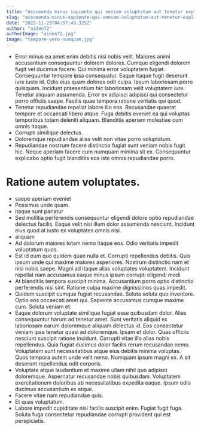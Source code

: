 ```yaml
---
title: "Assumenda minus sapiente qui veniam voluptatum aut tenetur explicabo velit."
slug: "assumenda-minus-sapiente-qui-veniam-voluptatum-aut-tenetur-explicabo-velit"
date: "2022-11-23T04:57:49.325Z"
author: "aiden72"
authorImage: "aiden72.jpg"
image: "tempore-vero-numquam.jpg"
---
```

- Error minus ea amet enim debitis nisi nobis velit. Maiores animi accusantium consequuntur dolorem dolores. Cumque eligendi dolorem fugit vel ducimus facere. Qui minima error voluptatem fugiat. Consequuntur tempore ipsa consequatur. Eaque itaque fugit deserunt iure iusto id.
Odio eius quam dolores odit culpa. Ipsum laboriosam porro quisquam. Incidunt praesentium hic laboriosam velit voluptatem iure.
Tenetur aliquam assumenda. Error ex adipisci adipisci qui consectetur porro officiis saepe. Facilis quae tempora ratione veritatis qui quod.
- Tenetur repudiandae repellat labore illo eos. Recusandae quaerat tempore et occaecati libero atque. Fuga debitis eveniet ea qui voluptas temporibus totam deleniti aliquam. Blanditiis aperiam molestiae cum omnis itaque.
- Corrupti similique delectus.
- Doloremque repudiandae alias velit non vitae porro voluptatum.
- Repudiandae nostrum facere distinctio fugiat sunt veniam nobis fugit hic. Neque aperiam facere cum numquam minima sit ex. Consequuntur explicabo optio fugit blanditiis eos iste omnis repudiandae porro.
# Ratione autem voluptates.
- saepe aperiam eveniet
- Possimus unde quam.
- itaque sunt pariatur
- Sed mollitia perferendis consequuntur eligendi dolore optio repudiandae delectus facilis.
Eaque velit nisi illum dolor assumenda nesciunt.
Incidunt eius quod at iusto ex voluptates omnis nisi.
- aliquam
- Ad dolorum maiores totam nemo itaque eos. Odio veritatis impedit voluptatum quos.
- Est id eum quo quidem quae nulla et. Corrupti repellendus debitis. Quis ipsum unde qui maxime maiores asperiores. Nostrum distinctio nam et nisi nobis saepe. Magni ad itaque alias voluptates voluptatem. Incidunt repellat nam accusamus eaque minus ipsum corrupti eligendi modi.
- At blanditiis tempora suscipit minima. Accusantium porro optio distinctio perferendis nisi sint. Ratione culpa maxime dignissimos quas impedit.
- Quidem suscipit cumque fugiat recusandae. Soluta soluta quo inventore. Optio eos occaecati amet qui. Sapiente accusamus cumque maxime cum. Soluta veniam et.
- Eaque dolorum voluptate similique fugiat esse quibusdam dolor. Alias consequuntur harum ad tenetur amet. Sunt veritatis aliquid ex laboriosam earum doloremque aliquam delectus id. Eos consectetur veniam ipsa tenetur quasi ad doloremque. Ipsam et dolor.
Quas officiis nesciunt suscipit ratione incidunt. Corrupti vitae illo alias nobis repellendus. Quia fugiat ducimus dolor facilis rerum recusandae nemo.
Voluptatem sunt necessitatibus atque eius debitis minima voluptas. Quos tempora autem unde velit nemo. Numquam ipsum magni ex. A sit deserunt repellendus odit corporis.
- Voluptate atque laudantium et maxime ullam nihil quo adipisci doloremque. Aspernatur recusandae nobis quibusdam. Voluptatem exercitationem doloribus ab necessitatibus expedita eaque. Ipsum odio ducimus accusantium ex atque.
- Facere vitae nam repudiandae quis.
- Et quas voluptatum.
- Labore impedit cupiditate nisi facilis suscipit enim. Fugiat fugit fuga. Soluta fuga consectetur repudiandae corrupti provident qui est perspiciatis.